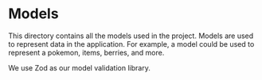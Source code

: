 # Models
This directory contains all the models used in the project. Models are used to represent data in the application. For example, a model could be used to represent a pokemon, items, berries, and more.

We use Zod as our model validation library. 